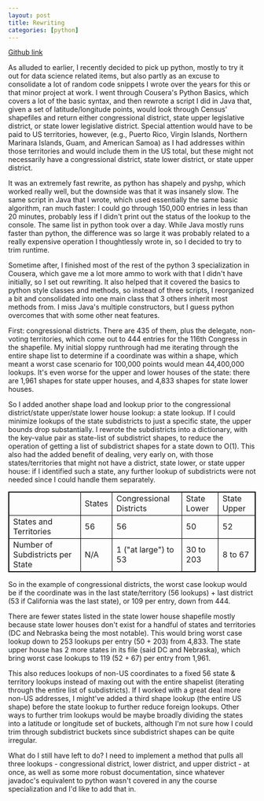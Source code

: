 ```yaml
---
layout: post
title: Rewriting
categories: [python]
---
```


[Github link](https://github.com/stuffofminsun/CongressMapping)

As alluded to earlier, I recently decided to pick up python, mostly to try it out for data science related items, but also partly as an excuse to consolidate a lot of random code snippets I wrote over the years for this or that minor project at work. I went through Cousera's Python Basics, which covers a lot of the basic syntax, and then rewrote a script I did in Java that, given a set of latitude/longitude points, would look through Census' shapefiles and return either congressional district, state upper legislative district, or state lower legislative district. Special attention would have to be paid to US territories, however, (e.g., Puerto Rico, Virgin Islands, Northern Marinara Islands, Guam, and American Samoa) as I had addresses within those territories and would include them in the US total, but these might not necessarily have a congressional district, state lower district, or state upper district.

It was an extremely fast rewrite, as python has shapely and pyshp, which worked really well, but the downside was that it was insanely slow. The same script in Java that I wrote, which used essentially the same basic algorithm, ran much faster: I could go through 150,000 entries in less than 20 minutes, probably less if I didn't print out the status of the lookup to the console. The same list in python took over a day. While Java mostly runs faster than python, the difference was so large it was probably related to a really expensive operation I thoughtlessly wrote in, so I decided to try to trim runtime. 

Sometime after, I finished most of the rest of the python 3 specialization in Cousera, which gave me a lot more ammo to work with that I didn't have initially, so I set out rewriting. It also helped that it covered the basics to python style classes and methods, so instead of three scripts, I reorganized a bit and consolidated into one main class that 3 others inherit most methods from. I miss Java's multiple constructors, but I guess python overcomes that with some other neat features.

First: congressional districts. There are 435 of them, plus the delegate, non-voting territories, which come out to 444 entries for the 116th Congress in the shapefile. My initial sloppy runthrough had me iterating through the entire shape list to determine if a coordinate was within a shape, which meant a worst case scenario for 100,000 points would mean 44,400,000 lookups. It's even worse for the upper and lower houses of the state: there are 1,961 shapes for state upper houses, and 4,833 shapes for state lower houses. 

So I added another shape load and lookup prior to the congressional district/state upper/state lower house lookup: a state lookup. If I could minimize lookups of the state subdistricts to just a specific state, the upper bounds drop substantially. I rewrote the subdistricts into a dictionary, with the key-value pair as state-list of subdistrict shapes, to reduce the operation of getting a list of subdistrict shapes for a state down to O(1). This also had the added benefit of dealing, very early on, with those states/territories that might not have a district, state lower, or state upper house: if I identified such a state, any further lookup of subdistricts were not needed since I could handle them separately.

<table style="border: 1px solid black;">
	<tr style="border: 1px solid black;"><td style="border: 1px solid black;"></td><td style="border: 1px solid black;">States</td><td style="border: 1px solid black;">Congressional Districts</td><td style="border: 1px solid black;">State Lower</td><td style="border: 1px solid black;">State Upper</td></tr>
	<tr style="border: 1px solid black;"><td style="border: 1px solid black;">States and Territories</td><td style="border: 1px solid black;">56</td><td style="border: 1px solid black;">56</td><td style="border: 1px solid black;">50</td><td style="border: 1px solid black;">52</td></tr>
	<tr style="border: 1px solid black;"><td style="border: 1px solid black;">Number of Subdistricts per State</td><td style="border: 1px solid black;">N/A</td><td style="border: 1px solid black;">1 ("at large") to 53</td><td style="border: 1px solid black;">30 to 203</td><td style="border: 1px solid black;">8 to 67</td></tr>
</table>

So in the example of congressional districts, the worst case lookup would be if the coordinate was in the last state/territory (56 lookups) + last district (53 if California was the last state), or 109 per entry, down from 444.

There are fewer states listed in the state lower house shapefile mostly because state lower houses don't exist for a handful of states and territories (DC and Nebraska being the most notable). This would bring worst case lookup down to 253 lookups per entry (50 + 203) from 4,833. The state upper house has 2 more states in its file (said DC and Nebraska), which bring worst case lookups to 119 (52 + 67) per entry from 1,961.

This also reduces lookups of non-US coordinates to a fixed 56 state & territory lookups instead of maxing out with the entire shapelist (iterating through the entire list of subdistricts). If I worked with a great deal more non-US addresses, I might've added a third shape lookup (the entire US shape) before the state lookup to further reduce foreign lookups. Other ways to further trim lookups would be maybe broadly dividing the states into a latitude or longitude set of buckets, although I'm not sure how I could trim through subdistrict buckets since subdistrict shapes can be quite irregular.

What do I still have left to do? I need to implement a method that pulls all three lookups - congressional district, lower district, and upper district - at once, as well as some more robust documentation, since whatever javadoc's equivalent to python wasn't covered in any the course specialization and I'd like to add that in. 